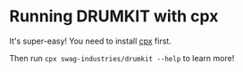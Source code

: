 # Running DRUMKIT with cpx

It's super-easy! You need to install [cpx](https://cpx.dev/) first.

Then run `cpx swag-industries/drumkit --help` to learn more!
